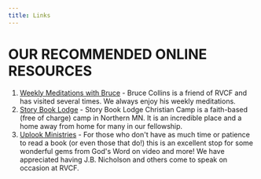 ```yaml
---
title: Links
---
```


# [](#header-1) OUR RECOMMENDED ONLINE RESOURCES

1. [Weekly Meditations with Bruce](http://bdcministries.com/) - Bruce Collins is a friend of RVCF and has visited several times. We always enjoy his weekly meditations.
2. [Story Book Lodge](http://www.storybooklodge.org) - Story Book Lodge Christian Camp is a faith-based (free of charge) camp in Northern MN. It is an incredible place and a home away from home for many in our fellowship.
3. [Uplook Ministries](http://www.uplook.org) - For those who don't have as much time or patience to read a book (or even those that do!) this is an excellent stop for some wonderful gems from God's Word on video and more! We have appreciated having J.B. Nicholson and others come to speak on occasion at RVCF.
